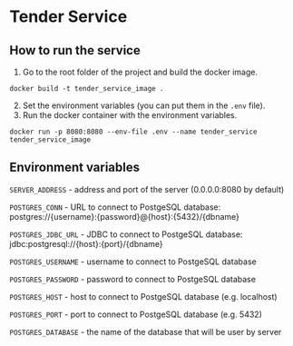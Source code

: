 # Tender Service

## How to run the service
1. Go to the root folder of the project and build the docker image.
```
docker build -t tender_service_image .
```
2. Set the environment variables (you can put them in the `.env` file).
3. Run the docker container with the environment variables.
```
docker run -p 8080:8080 --env-file .env --name tender_service tender_service_image 
```

## Environment variables
`SERVER_ADDRESS` - address and port of the server (0.0.0.0:8080 by default)

`POSTGRES_CONN` - URL to connect to PostgeSQL database: postgres://{username}:{password}@{host}:{5432}/{dbname}

`POSTGRES_JDBC_URL` - JDBC to connect to PostgeSQL database: jdbc:postgresql://{host}:{port}/{dbname}

`POSTGRES_USERNAME` - username to connect to PostgeSQL database

`POSTGRES_PASSWORD` - password to connect to PostgeSQL database

`POSTGRES_HOST` - host to connect to PostgeSQL database (e.g. localhost)

`POSTGRES_PORT` - port to connect to PostgeSQL database (e.g. 5432)

`POSTGRES_DATABASE` - the name of the database that will be user by server
